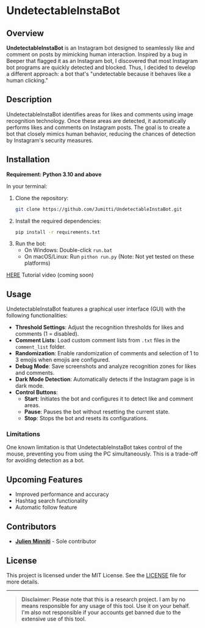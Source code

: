 # UndetectableInstaBot

## Overview

**UndetectableInstaBot** is an Instagram bot designed to seamlessly like and comment on posts by mimicking human interaction. Inspired by a bug in Beeper that flagged it as an Instagram bot, I discovered that most Instagram bot programs are quickly detected and blocked. Thus, I decided to develop a different approach: a bot that's "undetectable because it behaves like a human clicking."

## Description

UndetectableInstaBot identifies areas for likes and comments using image recognition technology. Once these areas are detected, it automatically performs likes and comments on Instagram posts. The goal is to create a bot that closely mimics human behavior, reducing the chances of detection by Instagram's security measures.

## Installation
**Requirement: Python 3.10 and above**

In your terminal:
1. Clone the repository:
    ```bash
    git clone https://github.com/Jumitti/UndetectableInstaBot.git
    ```
2. Install the required dependencies:
    ```bash
    pip install -r requirements.txt
    ```
3. Run the bot:
    - On Windows: Double-click `run.bat`
    - On macOS/Linux: Run `pithon run.py` (Note: Not yet tested on these platforms)

[HERE]() Tutorial video (coming soon)

## Usage

UndetectableInstaBot features a graphical user interface (GUI) with the following functionalities:

- **Threshold Settings**: Adjust the recognition thresholds for likes and comments (1 = disabled).
- **Comment Lists**: Load custom comment lists from `.txt` files in the `comment_list` folder.
- **Randomization**: Enable randomization of comments and selection of 1 to 3 emojis when emojis are configured.
- **Debug Mode**: Save screenshots and analyze recognition zones for likes and comments.
- **Dark Mode Detection**: Automatically detects if the Instagram page is in dark mode.
- **Control Buttons**:
  - **Start**: Initiates the bot and configures it to detect like and comment areas.
  - **Pause**: Pauses the bot without resetting the current state.
  - **Stop**: Stops the bot and resets its configurations.

### Limitations

One known limitation is that UndetectableInstaBot takes control of the mouse, preventing you from using the PC simultaneously. This is a trade-off for avoiding detection as a bot.

## Upcoming Features

- Improved performance and accuracy
- Hashtag search functionality
- Automatic follow feature

## Contributors

- **[Julien Minniti](https://github.com/Jumitti)** - Sole contributor

## License

This project is licensed under the MIT License. See the [LICENSE](LICENSE) file for more details.

---

> **Disclaimer**<a name="disclaimer" />: Please note that this is a research project. I am by no means responsible for any usage of this tool. Use it on your behalf. I'm also not responsible if your accounts get banned due to the extensive use of this tool.